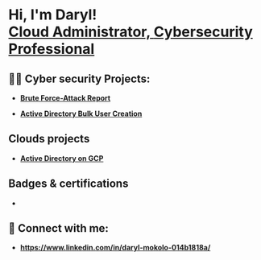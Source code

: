 <h1>Hi, I'm Daryl! <br/><a href="https://github.com/joshmadakor1"> Cloud Administrator, <a href="https://www.linkedin.com/in/joshmadakor/">Cybersecurity Professional</a>

<h2>👨‍💻 Cyber security Projects:</h2>

  
  - [<b>Brute Force-Attack Report](https://github.com/darylmokolo737/Brute-Force-Attack_report)
  
  - [Active Directory Bulk User Creation](https://github.com/LABURL)
  

<h2> Clouds projects</h2>

  - [Active Directory on GCP](https://github.com/LABURL)


<h2> Badges & certifications</h2>

  -   



<h2> 🤳 Connect with me:</h2>

-  https://www.linkedin.com/in/daryl-mokolo-014b1818a/



